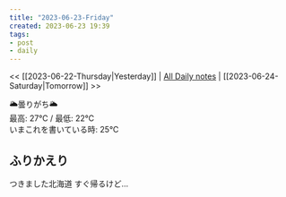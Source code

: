 ```yaml
---
title: "2023-06-23-Friday"
created: 2023-06-23 19:39
tags:
- post
- daily
---
```


<< [[2023-06-22-Thursday|Yesterday]] | [All Daily notes](/tags/daily) | [[2023-06-24-Saturday|Tomorrow]] >>

🌥️曇りがち🌥️  
最高: 27℃ / 最低: 22℃  
いまこれを書いている時: 25℃

## ふりかえり

つきました北海道
すぐ帰るけど…